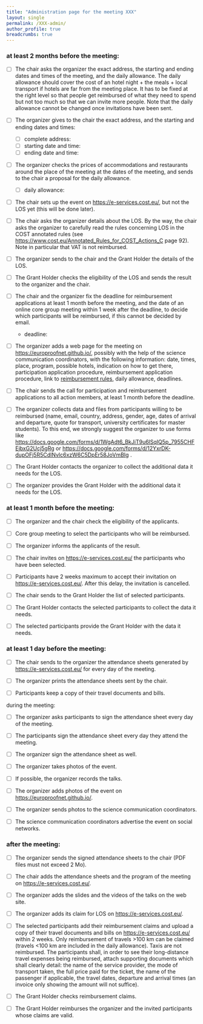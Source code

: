 ```yaml
---
title: "Administration page for the meeting XXX"
layout: single
permalink: /XXX-admin/
author_profile: true
breadcrumbs: true
---
```


### at least 2 months before the meeting:

- [ ] The chair asks the organizer the exact address, the starting and ending dates and times of the meeting, and the daily allowance. The daily allowance should cover the cost of an hotel night + the meals + local transport if hotels are far from the meeting place. It has to be fixed at the right level so that people get reimbursed of what they need to spend but not too much so that we can invite more people. Note that the daily allowance cannot be changed once invitations have been sent.

- [ ] The organizer gives to the chair the exact address, and the starting and ending dates and times:

    * [ ] complete address:
    * [ ] starting date and time:
    * [ ] ending date and time:

- [ ] The organizer checks the prices of accommodations and restaurants around the place of the meeting at the dates of the meeting, and sends to the chair a proposal for the daily allowance.

    * [ ] daily allowance:

- [ ] The chair sets up the event on https://e-services.cost.eu/, but not the LOS yet (this will be done later).

- [ ] The chair asks the organizer details about the LOS. By the way, the chair asks the organizer to carefully read the rules concerning LOS in the COST annotated rules (see https://www.cost.eu/Annotated_Rules_for_COST_Actions_C page 92). Note in particular that VAT is not reimbursed.

- [ ] The organizer sends to the chair and the Grant Holder the details of the LOS.

- [ ] The Grant Holder checks the eligibility of the LOS and sends the result to the organizer and the chair.

- [ ] The chair and the organizer fix the deadline for reimbursement applications at least 1 month before the meeting, and the date of an online core group meeting within 1 week after the deadline, to decide which participants will be reimbursed, if this cannot be decided by email.

    * deadline:

- [ ] The organizer adds a web page for the meeting on https://europroofnet.github.io/, possibly with the help of the science communication coordinators, with the following information: date, times, place, program, possible hotels, indication on how to get there, participation application procedure, reimbursement application procedure, link to [reimbursement rules](../reimbursement-rules), daily allowance, deadlines.

- [ ] The chair sends the call for participation and reimbursement applications to all action members, at least 1 month before the deadline.

- [ ] The organizer collects data and files from participants willing to be reimbursed (name, email, country, address, gender, age, dates of arrival and departure, quote for transport, university certificates for master students). To this end, we strongly suggest the organizer to use forms like https://docs.google.com/forms/d/1WgAdt6_BkJiT9u6lSqIQ5p_7955CHFEjbxG2Ucj5gRg or https://docs.google.com/forms/d/12YxrDK-dupOFj5R5CdINvlc6xzW6C5DpEr58JoVmBIg .

- [ ] The Grant Holder contacts the organizer to collect the additional data it needs for the LOS.

- [ ] The organizer provides the Grant Holder with the additional data it needs for the LOS.

### at least 1 month before the meeting:

- [ ] The organizer and the chair check the eligibility of the applicants.

- [ ] Core group meeting to select the participants who will be reimbursed.

- [ ] The organizer informs the applicants of the result.

- [ ] The chair invites on https://e-services.cost.eu/ the participants who have been selected.

- [ ] Participants have 2 weeks maximum to accept their invitation on https://e-services.cost.eu/. After this delay, the invitation is cancelled.

- [ ] The chair sends to the Grant Holder the list of selected participants.

- [ ] The Grant Holder contacts the selected participants to collect the data it needs.

- [ ] The selected participants provide the Grant Holder with the data it needs.

### at least 1 day before the meeting:

- [ ] The chair sends to the organizer the attendance sheets generated by https://e-services.cost.eu/ for every day of the meeting.

- [ ] The organizer prints the attendance sheets sent by the chair.

- [ ] Participants keep a copy of their travel documents and bills.

during the meeting:

- [ ] The organizer asks participants to sign the attendance sheet every day of the meeting.

- [ ] The participants sign the attendance sheet every day they attend the meeting.

- [ ] The organizer sign the attendance sheet as well.

- [ ] The organizer takes photos of the event.

- [ ] If possible, the organizer records the talks.

- [ ] The organizer adds photos of the event on https://europroofnet.github.io/.

- [ ] The organizer sends photos to the science communication coordinators.

- [ ] The science communication coordinators advertise the event on social networks.

### after the meeting:

- [ ] The organizer sends the signed attendance sheets to the chair (PDF files must not exceed 2 Mo).

- [ ] The chair adds the attendance sheets and the program of the meeting on https://e-services.cost.eu/.

- [ ] The organizer adds the slides and the videos of the talks on the web site.

- [ ] The organizer adds its claim for LOS on https://e-services.cost.eu/.

- [ ] The selected participants add their reimbursement claims and upload a copy of their travel documents and bills on https://e-services.cost.eu/ within 2 weeks. Only reimbursement of travels >100 km can be claimed (travels <100 km are included in the daily allowance). Taxis are not reimbursed. The participants shall, in order to see their long-distance travel expenses being reimbursed, attach supporting documents which shall clearly detail: the name of the service provider, the mode of transport taken, the full price paid for the ticket, the name of the passenger if applicable, the travel dates, departure and arrival times (an invoice only showing the amount will not suffice).

- [ ] The Grant Holder checks reimbursement claims.

- [ ] The Grant Holder reimburses the organizer and the invited participants whose claims are valid.

